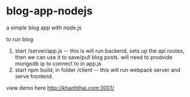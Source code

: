 # blog-app-nodejs
a simple blog app with node.js



to run blog
1. start /server/app.js -- this is will run backend, sets up the api routes, then we can use it to save/pull blog posts.
   will need to prodvide mongodb ip to connect to in app.js
2. start npm build, in folder /client -- this will run webpack server and serve frontend.

view demo here http://khanhthai.com:3001/
